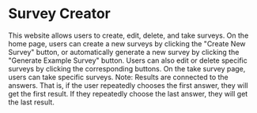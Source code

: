# Survey Creator

This website allows users to create, edit, delete, and take surveys. 
On the home page, users can create a new surveys by clicking the "Create New Survey" button, or automatically generate a new survey by clicking
the "Generate Example Survey" button. Users can also edit or delete specific surveys by clicking the corresponding buttons.
On the take survey page, users can take specific surveys. 
Note: Results are connected to the answers. That is, if the user repeatedly chooses the first answer, they will get the first result. If they repeatedly choose the last answer, they will get the last result. 

                                                       
